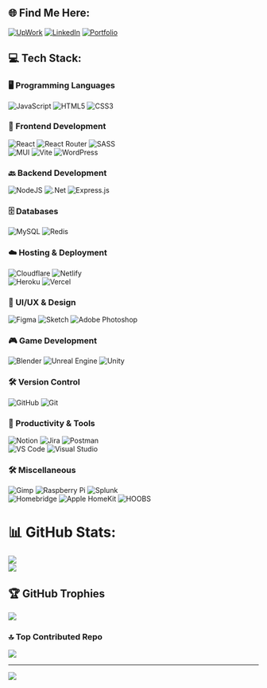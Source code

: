 ## 🌐 Find Me Here:

[![UpWork](https://img.shields.io/badge/upwork-grey?style=for-the-badge&logo=upwork
)](https://www.upwork.com/freelancers/~0182353d21747d45cb)
[![LinkedIn](https://img.shields.io/badge/LinkedIn-blue?style=for-the-badge)](https://www.linkedin.com/in/bailey-leong)
[![Portfolio](https://img.shields.io/badge/portfolio-grey?style=for-the-badge&logo=googlechrome
)](https://www.baileyleong.com)

## 💻 Tech Stack:

### 🖥️ Programming Languages  
![JavaScript](https://img.shields.io/badge/javascript-%23323330.svg?style=flat&logo=javascript&logoColor=%23F7DF1E)  ![HTML5](https://img.shields.io/badge/html5-%23E34F26.svg?style=flat&logo=html5&logoColor=white)  ![CSS3](https://img.shields.io/badge/css3-%231572B6.svg?style=flat&logo=css3&logoColor=white)  

### 🎨 Frontend Development  
![React](https://img.shields.io/badge/react-%2320232a.svg?style=flat&logo=react&logoColor=%2361DAFB)  ![React Router](https://img.shields.io/badge/React_Router-CA4245?style=flat&logo=react-router&logoColor=white)  ![SASS](https://img.shields.io/badge/SASS-hotpink.svg?style=flat&logo=SASS&logoColor=white)  
![MUI](https://img.shields.io/badge/MUI-%230081CB.svg?style=flat&logo=mui&logoColor=white)  ![Vite](https://img.shields.io/badge/vite-%23646CFF.svg?style=flat&logo=vite&logoColor=white)  ![WordPress](https://img.shields.io/badge/WordPress-%23117AC9.svg?style=flat&logo=WordPress&logoColor=white)  

### 🔙 Backend Development  
![NodeJS](https://img.shields.io/badge/node.js-6DA55F?style=flat&logo=node.js&logoColor=white)  ![.Net](https://img.shields.io/badge/.NET-5C2D91?style=flat&logo=.net&logoColor=white)  ![Express.js](https://img.shields.io/badge/Express.js-404D59?style=flat&logo=express&logoColor=white)  

### 🗄️ Databases  
![MySQL](https://img.shields.io/badge/mysql-4479A1.svg?style=flat&logo=mysql&logoColor=white)  ![Redis](https://img.shields.io/badge/redis-%23DD0031.svg?style=flat&logo=redis&logoColor=white)  

### ☁️ Hosting & Deployment  
![Cloudflare](https://img.shields.io/badge/Cloudflare-F38020?style=flat&logo=Cloudflare&logoColor=white)  ![Netlify](https://img.shields.io/badge/netlify-%23000000.svg?style=flat&logo=netlify&logoColor=#00C7B7)  
![Heroku](https://img.shields.io/badge/heroku-%23430098.svg?style=flat&logo=heroku&logoColor=white)  ![Vercel](https://img.shields.io/badge/vercel-%23000000.svg?style=flat&logo=vercel&logoColor=white)  

### 🎨 UI/UX & Design  
![Figma](https://img.shields.io/badge/figma-%23F24E1E.svg?style=flat&logo=figma&logoColor=white)  ![Sketch](https://img.shields.io/badge/Sketch-FFB387?style=flat&logo=sketch&logoColor=black)  ![Adobe Photoshop](https://img.shields.io/badge/adobe%20photoshop-%2331A8FF.svg?style=flat&logo=adobe%20photoshop&logoColor=white)  

### 🎮 Game Development  
![Blender](https://img.shields.io/badge/blender-%23F5792A.svg?style=flat&logo=blender&logoColor=white)  ![Unreal Engine](https://img.shields.io/badge/unrealengine-%23313131.svg?style=flat&logo=unrealengine&logoColor=white)  ![Unity](https://img.shields.io/badge/unity-%23000000.svg?style=flat&logo=unity&logoColor=white)  

### 🛠️ Version Control  
![GitHub](https://img.shields.io/badge/github-%23121011.svg?style=flat&logo=github&logoColor=white)  ![Git](https://img.shields.io/badge/git-%23F05033.svg?style=flat&logo=git&logoColor=white)  

### 📑 Productivity & Tools  
![Notion](https://img.shields.io/badge/Notion-%23000000.svg?style=flat&logo=notion&logoColor=white)  ![Jira](https://img.shields.io/badge/jira-%230A0FFF.svg?style=flat&logo=jira&logoColor=white)  ![Postman](https://img.shields.io/badge/Postman-FF6C37?style=flat&logo=postman&logoColor=white)  
![VS Code](https://img.shields.io/badge/VS%20Code-0078D4?style=flat&logo=visualstudiocode&logoColor=white)  ![Visual Studio](https://img.shields.io/badge/Visual%20Studio-5C2D91?style=flat&logo=visualstudio&logoColor=white)  

### 🛠️ Miscellaneous  
![Gimp](https://img.shields.io/badge/Gimp-657D8B?style=flat&logo=gimp&logoColor=FFFFFF)  ![Raspberry Pi](https://img.shields.io/badge/-Raspberry_Pi-C51A4A?style=flat&logo=Raspberry-Pi)  ![Splunk](https://img.shields.io/badge/splunk-%23000000.svg?style=flat&logo=splunk&logoColor=white)  
![Homebridge](https://img.shields.io/badge/homebridge-%23491F59.svg?style=flat&logo=homebridge&logoColor=white)  ![Apple HomeKit](https://img.shields.io/badge/Apple_HomeKit-FFA500?style=flat&logo=apple&logoColor=white)  ![HOOBS](https://img.shields.io/badge/HOOBS-%23491F59.svg?style=flat&logo=hoobs&logoColor=white)  


# 📊 GitHub Stats:


<picture>
  <source
    srcset="https://github-readme-streak-stats-pink-eight.vercel.app?user=BaileyLeong&theme=neon&hide_border=false#gh-dark-mode-only"
    media="(prefers-color-scheme: dark)"
  />
  <source
    srcset="https://github-readme-streak-stats-pink-eight.vercel.app?user=BaileyLeong&theme=catppuccin-latte#gh-light-mode-only"
    media="(prefers-color-scheme: light), (prefers-color-scheme: no-preference)"
  />
  <img src="https://github-readme-stats.vercel.app/api?user=BaileyLeong&show_icons=true" />
</picture>
<br/>
<picture>
  <source
    srcset="https://github-readme-stats-baileyleongs-projects.vercel.app/api/top-langs/?username=BaileyLeong&theme=neon&hide_border=false&include_all_commits=true&count_private=true&exclude_repo=github-readme-streak-stats&layout=compact#gh-dark-mode-only"
    media="(prefers-color-scheme: dark)"
  />
  <source
    srcset="https://github-readme-stats-baileyleongs-projects.vercel.app/api/top-langs/?username=BaileyLeong&theme=neon&hide_border=false&include_all_commits=true&count_private=true&exclude_repo=github-readme-streak-stats&count_private=true&layout=compact#gh-light-mode-only"
    media="(prefers-color-scheme: light), (prefers-color-scheme: no-preference)"
  />
  <img src="https://github-readme-stats.vercel.app/api?user=BaileyLeong&show_icons=true" />
</picture>

## 🏆 GitHub Trophies

![](https://github-profile-trophy.vercel.app/?username=BaileyLeong&theme=discord&rank=-?&no-frame=false&no-bg=true&margin-w=4)

### 🔝 Top Contributed Repo

<picture>
  <source
    srcset="https://github-contributor-stats.vercel.app/api?username=BaileyLeong&limit=5&theme=neon&combine_all_yearly_contributions=true#gh-dark-mode-only"
    media="(prefers-color-scheme: dark)"
  />
  <source
    srcset="https://github-contributor-stats.vercel.app/api?username=BaileyLeong&limit=5&theme=catpuccin-latte&combine_all_yearly_contributions=true#gh-light-mode-only"
    media="(prefers-color-scheme: light), (prefers-color-scheme: no-preference)"
  />
  <img src="https://github-readme-stats.vercel.app/api?user=BaileyLeong&show_icons=true" />
</picture>

---

[![](https://visitcount.itsvg.in/api?id=BaileyLeong&icon=0&color=13)](https://visitcount.itsvg.in)

<!-- Proudly created with GPRM ( https://gprm.itsvg.in ) -->
